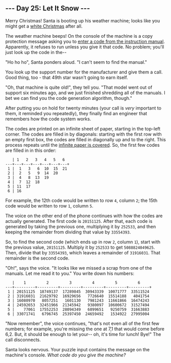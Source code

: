 ## \--- Day 25: Let It Snow ---

Merry Christmas! Santa is booting up his weather machine; looks like you might
get a [white Christmas](/day/1) after all.

The weather machine beeps! On the console of the machine is a copy protection
message asking you to [enter a code from the instruction
manual](https://en.wikipedia.org/wiki/Copy_protection#Early_video_games).
Apparently, it refuses to run unless you give it that code. No problem; you'll
just look up the code in the--

"Ho ho ho", Santa ponders aloud. "I can't seem to find the manual."

You look up the support number for the manufacturer and give them a call. Good
thing, too - that 49th star wasn't going to earn itself.

"Oh, that machine is quite old!", they tell you. "That model went out of
support six minutes ago, and we just finished shredding all of the manuals. I
bet we can find you the code generation algorithm, though."

After putting you on hold for twenty minutes (your call is _very_ important to
them, it reminded you repeatedly), they finally find an engineer that
remembers how the code system works.

The codes are printed on an infinite sheet of paper, starting in the top-left
corner. The codes are filled in by diagonals: starting with the first row with
an empty first box, the codes are filled in diagonally up and to the right.
This process repeats until the [infinite paper is
covered](https://en.wikipedia.org/wiki/Cantor's_diagonal_argument). So, the
first few codes are filled in in this order:

    
    
       | 1   2   3   4   5   6  
    ---+---+---+---+---+---+---+
     1 |  1   3   6  10  15  21
     2 |  2   5   9  14  20
     3 |  4   8  13  19
     4 |  7  12  18
     5 | 11  17
     6 | 16
    

For example, the 12th code would be written to row `4`, column `2`; the 15th
code would be written to row `1`, column `5`.

The voice on the other end of the phone continues with how the codes are
actually generated. The first code is `20151125`. After that, each code is
generated by taking the previous one, multiplying it by `252533`, and then
keeping the remainder from dividing that value by `33554393`.

So, to find the second code (which ends up in row `2`, column `1`), start with
the previous value, `20151125`. Multiply it by `252533` to get
`5088824049625`. Then, divide that by `33554393`, which leaves a remainder of
`31916031`. That remainder is the second code.

"Oh!", says the voice. "It looks like we missed a scrap from one of the
manuals. Let me read it to you." You write down his numbers:

    
    
       |    1         2         3         4         5         6
    ---+---------+---------+---------+---------+---------+---------+
     1 | 20151125  18749137  17289845  30943339  10071777  33511524
     2 | 31916031  21629792  16929656   7726640  15514188   4041754
     3 | 16080970   8057251   1601130   7981243  11661866  16474243
     4 | 24592653  32451966  21345942   9380097  10600672  31527494
     5 |    77061  17552253  28094349   6899651   9250759  31663883
     6 | 33071741   6796745  25397450  24659492   1534922  27995004
    

"Now remember", the voice continues, "that's not even all of the first few
numbers; for example, you're missing the one at 7,1 that would come before
6,2. But, it should be enough to let your-- oh, it's time for lunch! Bye!" The
call disconnects.

Santa looks nervous. Your puzzle input contains the message on the machine's
console. _What code do you give the machine?_

